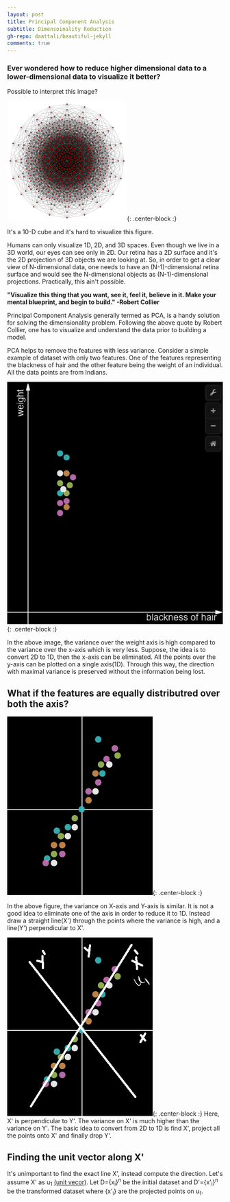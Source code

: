 ```yaml
---
layout: post
title: Principal Component Analysis
subtitle: Dimensoinality Reduction
gh-repo: daattali/beautiful-jekyll
comments: true
---
```


### Ever wondered how to reduce higher dimensional data to a lower-dimensional data to visualize it better?


Possible to interpret this image?

<img src="/img/cube.png">{: .center-block :}

It's a 10-D cube and it's hard to visualize this figure.

Humans can only visualize 1D, 2D, and 3D spaces. Even though we live in a 3D world, our eyes can see only in 2D. Our retina has a 2D surface and it's the 2D projection of 3D objects we are looking at. So, in order to get a clear view of N-dimensional data, one needs to have an (N-1)-dimensional retina surface and would see the N-dimensional objects as (N-1)-dimensional projections. Practically, this ain't possible.

**"Visualize this thing that you want, see it, feel it, believe in it. Make your mental blueprint, and begin to build." -Robert Collier**


Principal Component Analysis generally termed as PCA, is a handy solution for solving the dimensionality problem. Following the above quote by Robert Collier, one has to visualize and understand the data prior to building a model.

PCA helps to remove the features with less variance. Consider a simple example of dataset with only two features. One of the features representing the blackness of hair and the other feature being the weight of an individual. All the data points are from Indians.

<img src="/img/initial.PNG">{: .center-block :}

In the above image, the variance over the weight axis is high compared to the variance over the x-axis which is very less. Suppose, the idea is to convert 2D to 1D, then the x-axis can be eliminated. All the points over the y-axis can be plotted on a single axis(1D). Through this way, the direction with maximal variance is preserved without the information being lost.

## What if the features are equally distributred over both the axis? 
<img src="/img/initial1.PNG">{: .center-block :}

In the above figure, the variance on X-axis and Y-axis is similar. It is not a good idea to eliminate one of the axis in order to reduce it to 1D. Instead draw a straight line(X') through the points where the variance is high, and a line(Y') perpendicular to X'.

<img src="/img/initial2.png">{: .center-block :}
 Here, X' is perpendicular to Y'. The variance on X' is much higher than the variance on Y'. The basic idea to convert from 2D to 1D is find X', project all the points onto X' and finally drop Y'.
 
## Finding the unit vector along X'

It's unimportant to find the exact line X', instead compute the direction. Let's assume X' as u<sub>1</sub> [(unit vecor)](https://en.wikipedia.org/wiki/Unit_vector). Let D={x<sub>i</sub>}<sup>n</sup> be the initial dataset and D'={x'<sub>i</sub>}<sup>n</sup> be the transformed dataset where {x'<sub>i</sub>} are the projected points on u<sub>1</sub>.
